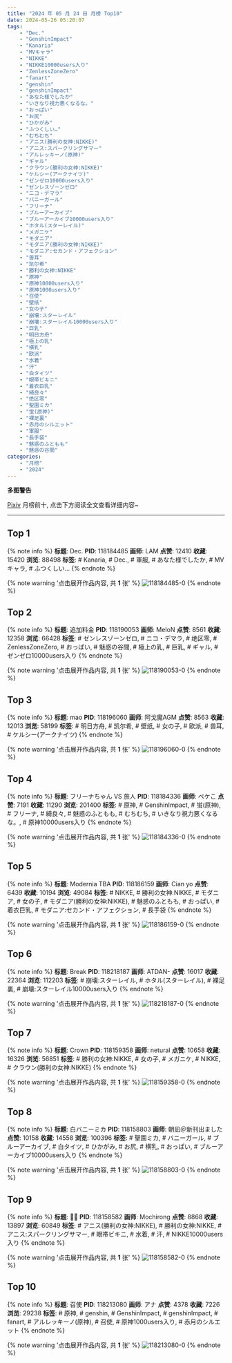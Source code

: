 ```yaml
---
title: "2024 年 05 月 24 日 月榜 Top10"
date: 2024-05-26 05:20:07
tags:
    - "Dec."
    - "GenshinImpact"
    - "Kanaria"
    - "MVキャラ"
    - "NIKKE"
    - "NIKKE10000users入り"
    - "ZenlessZoneZero"
    - "fanart"
    - "genshin"
    - "genshinImpact"
    - "あなた様でしたか"
    - "いきなり視力悪くなるな。"
    - "おっぱい"
    - "お尻"
    - "ひかがみ"
    - "ふつくしい…"
    - "むちむち"
    - "アニス(勝利の女神:NIKKE)"
    - "アニス:スパークリングサマー"
    - "アルレッキーノ(原神)"
    - "ギャル"
    - "クラウン(勝利の女神:NIKKE)"
    - "ケルシー(アークナイツ)"
    - "ゼンゼロ10000users入り"
    - "ゼンレスゾーンゼロ"
    - "ニコ・デマラ"
    - "バニーガール"
    - "フリーナ"
    - "ブルーアーカイブ"
    - "ブルーアーカイブ10000users入り"
    - "ホタル(スターレイル)"
    - "メガニケ"
    - "モダニア"
    - "モダニア(勝利の女神:NIKKE)"
    - "モダニア:セカンド・アフェクション"
    - "兽耳"
    - "凯尔希"
    - "勝利の女神:NIKKE"
    - "原神"
    - "原神10000users入り"
    - "原神1000users入り"
    - "召使"
    - "壁纸"
    - "女の子"
    - "崩壊:スターレイル"
    - "崩壊:スターレイル10000users入り"
    - "巨乳"
    - "明日方舟"
    - "極上の乳"
    - "横乳"
    - "欧派"
    - "水着"
    - "汗"
    - "白タイツ"
    - "眼帯ビキニ"
    - "着衣巨乳"
    - "綺良々"
    - "绝区零"
    - "聖園ミカ"
    - "蛍(原神)"
    - "裸足裏"
    - "赤月のシルエット"
    - "軍服"
    - "長手袋"
    - "魅惑のふともも"
    - "魅惑の谷間"
categories:
    - "月榜"
    - "2024"
---
```


<i class="fa fa-triangle-exclamation"></i>**多图警告**<i class="fa fa-triangle-exclamation"></i>

[Pixiv](https://www.pixiv.net/) 月榜前十, 点击下方阅读全文查看详细内容~

<!-- more -->

---

## Top 1

{% note info %}
**标题**: Dec.
**PID**: 118184485 **画师**: LAM
**点赞**: 12410 **收藏**: 15420 **浏览**: 88498
**标签**: # Kanaria, # Dec., # 軍服, # あなた様でしたか, # MVキャラ, # ふつくしい…
{% endnote %}

{% note warning '点击展开作品内容, 共 **1** 张' %}
![118184485-0](https://i.pixiv.re/img-original/img/2024/04/27/00/00/30/118184485_p0.jpg)
{% endnote %}

## Top 2

{% note info %}
**标题**: 追加料金
**PID**: 118190053 **画师**: MeIoN
**点赞**: 8561 **收藏**: 12358 **浏览**: 66428
**标签**: # ゼンレスゾーンゼロ, # ニコ・デマラ, # 绝区零, # ZenlessZoneZero, # おっぱい, # 魅惑の谷間, # 極上の乳, # 巨乳, # ギャル, # ゼンゼロ10000users入り
{% endnote %}

{% note warning '点击展开作品内容, 共 **1** 张' %}
![118190053-0](https://i.pixiv.re/img-original/img/2024/04/27/04/45/19/118190053_p0.jpg)
{% endnote %}

## Top 3

{% note info %}
**标题**: mao
**PID**: 118196060 **画师**: 阿戈魔AGM
**点赞**: 8563 **收藏**: 12013 **浏览**: 58199
**标签**: # 明日方舟, # 凯尔希, # 壁纸, # 女の子, # 欧派, # 兽耳, # ケルシー(アークナイツ)
{% endnote %}

{% note warning '点击展开作品内容, 共 **1** 张' %}
![118196060-0](https://i.pixiv.re/img-original/img/2024/04/27/11/58/15/118196060_p0.jpg)
{% endnote %}

## Top 4

{% note info %}
**标题**: フリーナちゃん VS 旅人
**PID**: 118184336 **画师**: ペケこ
**点赞**: 7191 **收藏**: 11290 **浏览**: 201400
**标签**: # 原神, # GenshinImpact, # 蛍(原神), # フリーナ, # 綺良々, # 魅惑のふともも, # むちむち, # いきなり視力悪くなるな。, # 原神10000users入り
{% endnote %}

{% note warning '点击展开作品内容, 共 **1** 张' %}
![118184336-0](https://i.pixiv.re/img-original/img/2024/04/27/00/00/05/118184336_p0.png)
{% endnote %}

## Top 5

{% note info %}
**标题**: Modernia TBA
**PID**: 118186159 **画师**: Cian yo
**点赞**: 6439 **收藏**: 10194 **浏览**: 49084
**标签**: # NIKKE, # 勝利の女神:NIKKE, # モダニア, # 女の子, # モダニア(勝利の女神:NIKKE), # 魅惑のふともも, # おっぱい, # 着衣巨乳, # モダニア:セカンド・アフェクション, # 長手袋
{% endnote %}

{% note warning '点击展开作品内容, 共 **1** 张' %}
![118186159-0](https://i.pixiv.re/img-original/img/2024/04/27/00/47/14/118186159_p0.jpg)
{% endnote %}

## Top 6

{% note info %}
**标题**: Break
**PID**: 118218187 **画师**: ATDAN-
**点赞**: 16017 **收藏**: 22364 **浏览**: 112203
**标签**: # 崩壊:スターレイル, # ホタル(スターレイル), # 裸足裏, # 崩壊:スターレイル10000users入り
{% endnote %}

{% note warning '点击展开作品内容, 共 **1** 张' %}
![118218187-0](https://i.pixiv.re/img-original/img/2024/04/28/01/23/09/118218187_p0.png)
{% endnote %}

## Top 7

{% note info %}
**标题**: Crown
**PID**: 118159358 **画师**: netural
**点赞**: 10658 **收藏**: 16326 **浏览**: 56851
**标签**: # 勝利の女神:NIKKE, # 女の子, # メガニケ, # NIKKE, # クラウン(勝利の女神:NIKKE)
{% endnote %}

{% note warning '点击展开作品内容, 共 **1** 张' %}
![118159358-0](https://i.pixiv.re/img-original/img/2024/04/26/00/54/35/118159358_p0.jpg)
{% endnote %}

## Top 8

{% note info %}
**标题**: 白バニーミカ
**PID**: 118158803 **画师**: 朝凪＠新刊出ました
**点赞**: 10158 **收藏**: 14558 **浏览**: 100396
**标签**: # 聖園ミカ, # バニーガール, # ブルーアーカイブ, # 白タイツ, # ひかがみ, # お尻, # 横乳, # おっぱい, # ブルーアーカイブ10000users入り
{% endnote %}

{% note warning '点击展开作品内容, 共 **1** 张' %}
![118158803-0](https://i.pixiv.re/img-original/img/2024/04/26/00/32/17/118158803_p0.jpg)
{% endnote %}

## Top 9

{% note info %}
**标题**: 💛🤍
**PID**: 118158582 **画师**: Mochirong
**点赞**: 8868 **收藏**: 13897 **浏览**: 60849
**标签**: # アニス(勝利の女神:NIKKE), # 勝利の女神:NIKKE, # アニス:スパークリングサマー, # 眼帯ビキニ, # 水着, # 汗, # NIKKE10000users入り
{% endnote %}

{% note warning '点击展开作品内容, 共 **1** 张' %}
![118158582-0](https://i.pixiv.re/img-original/img/2024/04/26/00/25/44/118158582_p0.jpg)
{% endnote %}

## Top 10

{% note info %}
**标题**: 召使
**PID**: 118213080 **画师**: アナ
**点赞**: 4378 **收藏**: 7226 **浏览**: 29238
**标签**: # 原神, # genshin, # GenshinImpact, # genshinImpact, # fanart, # アルレッキーノ(原神), # 召使, # 原神1000users入り, # 赤月のシルエット
{% endnote %}

{% note warning '点击展开作品内容, 共 **1** 张' %}
![118213080-0](https://i.pixiv.re/img-original/img/2024/04/27/22/55/23/118213080_p0.jpg)
{% endnote %}
